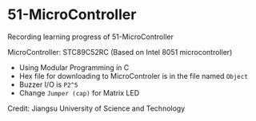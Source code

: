 # 51-MicroController
Recording learning progress of 51-MicroController

MicroController: STC89C52RC (Based on Intel 8051 microcontroller)

- Using Modular Programming in C
- Hex file for downloading to MicroControler is in the file named ``Object``
- Buzzer I/O is ``P2^5``
- Change ``Jumper (cap)`` for Matrix LED

Credit: Jiangsu University of Science and Technology
